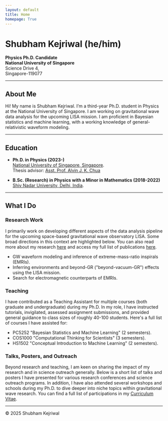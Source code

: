 ```yaml
---
layout: default
title: Home
homepage: True
---
```


# Shubham Kejriwal (he/him)

**Physics Ph.D. Candidate**   
**National University of Singapore**  
Science Drive 4,  
Singapore-119077  

---
## About Me

Hi! My name is Shubham Kejriwal. I’m a third-year Ph.D. student in Physics at the National University of Singapore. I am working on gravitational wave data analysis for the upcoming LISA mission. I am proficient in Bayesian statistics and machine learning, with a working knowledge of general-relativistic waveform modeling.

---
## Education

- **Ph.D. in Physics (2023-)**  
    [National University of Singapore, Singapore](https://www.nus.edu.sg/).   
    Thesis advisor: [Asst. Prof. Alvin J. K. Chua](https://www.physics.nus.edu.sg/faculty/chua-alvin-jk/)   

- **B.Sc. (Research) in Physics with a Minor in Mathematics (2018-2022)**  
    [Shiv Nadar University, Delhi, India](https://snu.edu.in/home/).   

---
## What I Do

### Research Work  

  I primarily work on developing different aspects of the data analysis pipeline for the upcoming space-based gravitational wave observatory LISA. Some broad directions in this context are highlighted below. You can also read more about my research [here](/shubham/research/) and access my full list of publications [here](/shubham/publications/).  
  
  - GW waveform modeling and inference of extreme-mass-ratio inspirals (EMRIs).  
  - Inferring environments and beyond-GR ("beyond-vacuum-GR") effects using the LISA mission.  
  - Search for electromagnetic counterparts of EMRIs.  

### Teaching  
  I have contributed as a Teaching Assistant for multiple courses (both graduate and undergraduate) during my Ph.D. In my role, I have instructed tutorials, invigilated, assessed assignment submissions, and provided general guidance to class sizes of roughly 40-100 students. Here's a full list of courses I have assisted for:  
  - PC5252 "Bayesian Statistics and Machine Learning" (2 semesters).  
  - COS1000 "Computational Thinking for Scientists" (3 semesters).   
  - HS1502 "Conceptual Introduction to Machine Learning" (2 semesters).  

    
### Talks, Posters, and Outreach
  Beyond research and teaching, I am keen on sharing the impact of my research and in science outreach generally. Below is a short list of talks and posters I have presented for various research conferences and science outreach programs. In addition, I have also attended several workshops and schools during my Ph.D. to dive deeper into niche topics within gravitational wave research. You can find a full list of participations in my [Curriculum Vitae](/assets/Shubham_Kejriwal_CV.pdf).
    
---
© 2025 Shubham Kejriwal
